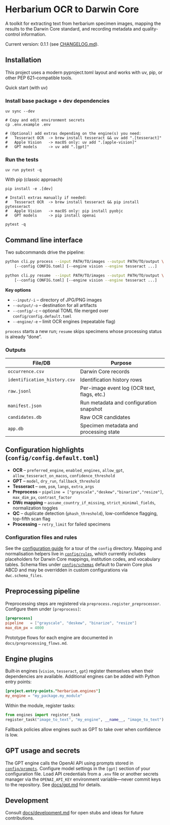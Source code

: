 # Herbarium OCR to Darwin Core

A toolkit for extracting text from herbarium specimen images, mapping the results to the Darwin Core standard, and recording metadata and quality-control information.

Current version: 0.1.1 (see [CHANGELOG.md](CHANGELOG.md)).

## Installation

This project uses a modern pyproject.toml layout and works with uv, pip, or other PEP 621–compatible tools.

Quick start (with uv)

### Install base package + dev dependencies
```
uv sync --dev

# Copy and edit environment secrets
cp .env.example .env

# (Optional) add extras depending on the engine(s) you need:
#   Tesseract OCR  -> brew install tesseract && uv add ".[tesseract]"
#   Apple Vision   -> macOS only: uv add ".[apple-vision]"
#   GPT models     -> uv add ".[gpt]"
```

### Run the tests
```
uv run pytest -q
```

With pip (classic approach)
```
pip install -e .[dev]

# Install extras manually if needed:
#   Tesseract OCR  -> brew install tesseract && pip install pytesseract
#   Apple Vision   -> macOS only: pip install pyobjc
#   GPT models     -> pip install openai

pytest -q
```


## Command line interface

Two subcommands drive the pipeline:

```bash
python cli.py process --input PATH/TO/images --output PATH/TO/output \
    [--config CONFIG.toml] [--engine vision --engine tesseract ...]

python cli.py resume  --input PATH/TO/images --output PATH/TO/output \
    [--config CONFIG.toml] [--engine vision --engine tesseract ...]
```

**Key options**

- `--input/-i`   – directory of JPG/PNG images
- `--output/-o`  – destination for all artifacts
- `--config/-c`  – optional TOML file merged over `config/config.default.toml`
- `--engine/-e`  – limit OCR engines (repeatable flag)

`process` starts a new run; `resume` skips specimens whose processing status is already “done”.

### Outputs

| File/DB                    | Purpose                                   |
|----------------------------|-------------------------------------------|
| `occurrence.csv`           | Darwin Core records                       |
| `identification_history.csv` | Identification history rows              |
| `raw.jsonl`                | Per-image event log (OCR text, flags, etc.) |
| `manifest.json`            | Run metadata and configuration snapshot   |
| `candidates.db`            | Raw OCR candidates                        |
| `app.db`                   | Specimen metadata and processing state    |

## Configuration highlights (`config/config.default.toml`)

- **OCR** – `preferred_engine`, `enabled_engines`, `allow_gpt`, `allow_tesseract_on_macos`, `confidence_threshold`
- **GPT** – `model`, `dry_run`, `fallback_threshold`
- **Tesseract** – `oem`, `psm`, `langs`, `extra_args`
- **Preprocess** – `pipeline = ["grayscale","deskew","binarize","resize"]`, `max_dim_px`, `contrast_factor`
- **DWc mapping** – `assume_country_if_missing`, `strict_minimal_fields`, normalization toggles
- **QC** – duplicate detection (`phash_threshold`), low-confidence flagging, top-fifth scan flag
- **Processing** – `retry_limit` for failed specimens

### Configuration files and rules

See the [configuration guide](docs/configuration.md) for a tour of the `config`
directory. Mapping and normalisation helpers live in
[`config/rules`](config/rules), which currently includes placeholders for
Darwin Core mappings, institution codes, and vocabulary tables. Schema files
under [`config/schemas`](config/schemas) default to Darwin Core plus ABCD and
may be overridden in custom configurations via `dwc.schema_files`.

## Preprocessing pipeline

Preprocessing steps are registered via `preprocess.register_preprocessor`. Configure them under `[preprocess]`:

```toml
[preprocess]
pipeline   = ["grayscale", "deskew", "binarize", "resize"]
max_dim_px = 4000
```

Prototype flows for each engine are documented in `docs/preprocessing_flows.md`.

## Engine plugins

Built‑in engines (`vision`, `tesseract`, `gpt`) register themselves when their dependencies are available. Additional engines can be added with Python entry points:

```toml
[project.entry-points."herbarium.engines"]
my_engine = "my_package.my_module"
```

Within the module, register tasks:

```python
from engines import register_task
register_task("image_to_text", "my_engine", __name__, "image_to_text")
```

Fallback policies allow engines such as GPT to take over when confidence is low.

## GPT usage and secrets

The GPT engine calls the OpenAI API using prompts stored in
[`config/prompts`](config/prompts). Configure model settings in the
`[gpt]` section of your configuration file. Load API credentials from a
`.env` file or another secrets manager via the `OPENAI_API_KEY` environment
variable—never commit keys to the repository. See [docs/gpt.md](docs/gpt.md)
for details.

## Development

Consult [docs/development.md](docs/development.md) for open stubs and ideas for
future contributions.
